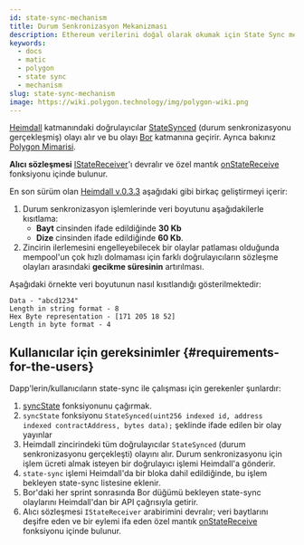 ```yaml
---
id: state-sync-mechanism
title: Durum Senkronizasyon Mekanizması
description: Ethereum verilerini doğal olarak okumak için State Sync mekanizması
keywords:
  - docs
  - matic
  - polygon
  - state sync
  - mechanism
slug: state-sync-mechanism
image: https://wiki.polygon.technology/img/polygon-wiki.png
---
```


[Heimdall](/docs/maintain/glossary.md#heimdall) katmanındaki doğrulayıcılar [StateSynced](https://github.com/maticnetwork/contracts/blob/a4c26d59ca6e842af2b8d2265be1da15189e29a4/contracts/root/stateSyncer/StateSender.sol#L24) (durum senkronizasyonu gerçekleşmiş) olayı alır ve bu olayı [Bor](/docs/maintain/glossary.md#bor) katmanına geçirir. Ayrıca bakınız [Polygon Mimarisi](/docs/pos/polygon-architecture).

**Alıcı sözleşmesi** [IStateReceiver](https://github.com/maticnetwork/genesis-contracts/blob/master/contracts/IStateReceiver.sol)'ı devralır ve özel mantık [onStateReceive](https://github.com/maticnetwork/genesis-contracts/blob/05556cfd91a6879a8190a6828428f50e4912ee1a/contracts/IStateReceiver.sol#L5) fonksiyonu içinde bulunur.

En son sürüm olan [Heimdall v.0.3.3](https://github.com/maticnetwork/heimdall/releases/tag/v0.3.3) aşağıdaki gibi birkaç geliştirmeyi içerir:
1. Durum senkronizasyon işlemlerinde veri boyutunu aşağıdakilerle kısıtlama:
    * **Bayt** cinsinden ifade edildiğinde **30 Kb**
    * **Dize** cinsinden ifade edildiğinde **60 Kb**.
2. Zincirin ilerlemesini engelleyebilecek bir olaylar patlaması olduğunda mempool'un çok hızlı dolmaması için farklı doğrulayıcıların sözleşme olayları arasındaki **gecikme süresinin** artırılması.

Aşağıdaki örnekte veri boyutunun nasıl kısıtlandığı gösterilmektedir:

```
Data - "abcd1234"
Length in string format - 8
Hex Byte representation - [171 205 18 52]
Length in byte format - 4
```

## Kullanıcılar için gereksinimler {#requirements-for-the-users}

Dapp'lerin/kullanıcıların state-sync ile çalışması için gerekenler şunlardır:

1. [syncState](https://github.com/maticnetwork/contracts/blob/19163ddecf91db17333859ae72dd73c91bee6191/contracts/root/stateSyncer/StateSender.sol#L33) fonksiyonunu çağırmak.
2. `syncState` fonksiyonu `StateSynced(uint256 indexed id, address indexed contractAddress, bytes data);` şeklinde ifade edilen bir olay yayınlar
3. Heimdall zincirindeki tüm doğrulayıcılar `StateSynced` (durum senkronizasyonu gerçekleşti) olayını alır. Durum senkronizasyonu için işlem ücreti almak isteyen bir doğrulayıcı işlemi Heimdall'a gönderir.
4. `state-sync` işlemi Heimdall'da bir bloka dahil edildiğinde, bu işlem bekleyen state-sync listesine eklenir.
5. Bor'daki her sprint sonrasında Bor düğümü bekleyen state-sync olaylarını Heimdall'dan bir API çağrısıyla getirir.
6. Alıcı sözleşmesi `IStateReceiver` arabirimini devralır; veri baytlarını deşifre eden ve bir eylemi ifa eden özel mantık [onStateReceive](https://github.com/maticnetwork/genesis-contracts/blob/master/contracts/IStateReceiver.sol) fonksiyonu içinde bulunur.

